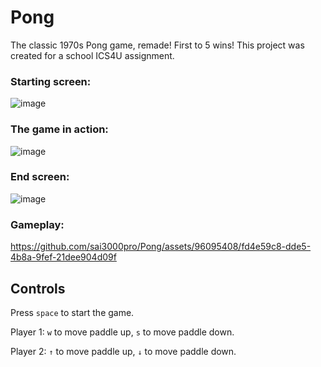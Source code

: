 # Pong
The classic 1970s Pong game, remade! First to 5 wins!
This project was created for a school ICS4U assignment.

### Starting screen:
![image](https://github.com/sai3000pro/Pong/assets/96095408/23d85688-aadc-44bc-8468-9525406aa044)

### The game in action:
 ![image](https://github.com/sai3000pro/Pong/assets/96095408/727c8c23-228e-41e6-b13c-38c3c817a797)

### End screen:
![image](https://github.com/sai3000pro/Pong/assets/96095408/df76475f-07fa-4782-9268-cd0699dd25e3)

### Gameplay:
https://github.com/sai3000pro/Pong/assets/96095408/fd4e59c8-dde5-4b8a-9fef-21dee904d09f

## Controls

Press ```space``` to start the game.

Player 1: ```w``` to move paddle up, ```s``` to move paddle down.

Player 2: ```↑``` to move paddle up, ```↓``` to move paddle down.
